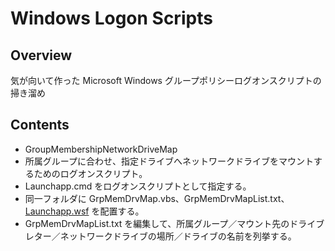 # Windows Logon Scripts

## Overview
気が向いて作った Microsoft Windows グループポリシーログオンスクリプトの掃き溜め

## Contents

- GroupMembershipNetworkDriveMap
 - 所属グループに合わせ、指定ドライブへネットワークドライブをマウントするためのログオンスクリプト。
 - Launchapp.cmd をログオンスクリプトとして指定する。
 - 同一フォルダに GrpMemDrvMap.vbs、GrpMemDrvMapList.txt、[Launchapp.wsf](http://www.jhouseconsulting.com/2012/09/03/an-improved-and-enhanced-version-of-the-famous-launchapp-wsf-838) を配置する。
 - GrpMemDrvMapList.txt を編集して、所属グループ／マウント先のドライブレター／ネットワークドライブの場所／ドライブの名前を列挙する。
